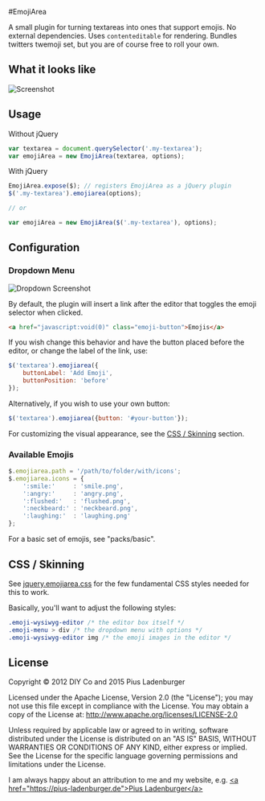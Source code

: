 #EmojiArea

A small plugin for turning textareas into ones that support emojis. No external dependencies. Uses `contenteditable` for rendering. Bundles twitters twemoji set, but you are of course free to roll your own.

## What it looks like
![Screenshot](http://i.imgur.com/C4Z8F.gif)

## Usage

Without jQuery
```javascript
var textarea = document.querySelector('.my-textarea');
var emojiArea = new EmojiArea(textarea, options);
```

With jQuery
```javascript
EmojiArea.expose($); // registers EmojiArea as a jQuery plugin
$('.my-textarea').emojiarea(options);

// or

var emojiArea = new EmojiArea($('.my-textarea'), options);
```

## Configuration

### Dropdown Menu

![Dropdown Screenshot](http://i.imgur.com/EuTTpHk.png)

By default, the plugin will insert a link after the editor that toggles the emoji selector when clicked.

```html
<a href="javascript:void(0)" class="emoji-button">Emojis</a>
```

If you wish change this behavior and have the button placed before the editor, or change the label of the link, use:

```javascript
$('textarea').emojiarea({
    buttonLabel: 'Add Emoji',
    buttonPosition: 'before'
});
```

Alternatively, if you wish to use your own button:

```javascript
$('textarea').emojiarea({button: '#your-button'});
```

For customizing the visual appearance, see the [CSS / Skinning](#css--skinning) section.

### Available Emojis

```javascript
$.emojiarea.path = '/path/to/folder/with/icons';
$.emojiarea.icons = {
    ':smile:'     : 'smile.png',
    ':angry:'     : 'angry.png',
    ':flushed:'   : 'flushed.png',
    ':neckbeard:' : 'neckbeard.png',
    ':laughing:'  : 'laughing.png'
};
```

For a basic set of emojis, see "packs/basic". 

## CSS / Skinning

See [jquery.emojiarea.css](https://github.com/diy/jquery-emojiarea/blob/master/jquery.emojiarea.css) for the few fundamental CSS styles needed for this to work.

Basically, you'll want to adjust the following styles:

```css
.emoji-wysiwyg-editor /* the editor box itself */
.emoji-menu > div /* the dropdown menu with options */
.emoji-wysiwyg-editor img /* the emoji images in the editor */
```

## License

Copyright &copy; 2012 DIY Co and 2015 Pius Ladenburger

Licensed under the Apache License, Version 2.0 (the "License"); you may not use this file except in compliance with the License. You may obtain a copy of the License at: http://www.apache.org/licenses/LICENSE-2.0

Unless required by applicable law or agreed to in writing, software distributed under the License is distributed on an "AS IS" BASIS, WITHOUT WARRANTIES OR CONDITIONS OF ANY KIND, either express or implied. See the License for the specific language governing permissions and limitations under the License.

I am always happy about an attribution to me and my website, e.g. [\<a href="https://pius-ladenburger.de">Pius Ladenburger\</a>](https://pius-ladenburger.de)

